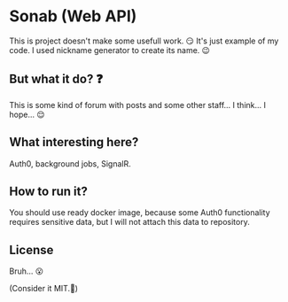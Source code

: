 # Sonab (Web API)

This is project doesn't make some usefull work. :smirk:
It's just example of my code. I used nickname generator to create its name. :wink:

## But what it do? :question:

This is some kind of forum with posts and some other staff... I think... I hope... :relieved:

## What interesting here?

Auth0, background jobs, SignalR.

## How to run it?

You should use ready docker image, because some Auth0 functionality requires sensitive data, but I will not attach this data to repository. 

## License

Bruh... :open_mouth:

(Consider it MIT.:blue_heart:)
